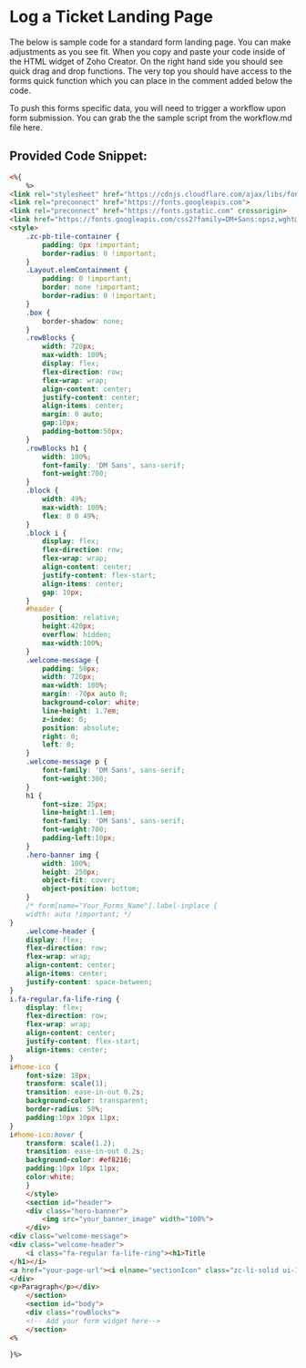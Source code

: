 # Log a Ticket Landing Page

The below is sample code for a standard form landing page. You can make adjustments as you see fit. When you copy and paste your code inside of the HTML widget of Zoho Creator. On the right hand side you should see quick drag and drop functions. The very top you should have access to the forms quick function which you can place in the comment added below the code.

To push this forms specific data, you will need to trigger a workflow upon form submission. You can grab the the sample script from the workflow.md file here.

## Provided Code Snippet:

```html
<%{
	%>
<link rel="stylesheet" href="https://cdnjs.cloudflare.com/ajax/libs/font-awesome/6.4.2/css/all.min.css" integrity="sha512-z3gLpd7yknf1YoNbCzqRKc4qyor8gaKU1qmn+CShxbuBusANI9QpRohGBreCFkKxLhei6S9CQXFEbbKuqLg0DA==" crossorigin="anonymous" referrerpolicy="no-referrer" />
<link rel="preconnect" href="https://fonts.googleapis.com">
<link rel="preconnect" href="https://fonts.gstatic.com" crossorigin>
<link href="https://fonts.googleapis.com/css2?family=DM+Sans:opsz,wght@9..40,300;9..40,500;9..40,700&display=swap" rel="stylesheet">
<style>
	.zc-pb-tile-container {
		padding: 0px !important;
		border-radius: 0 !important;
	}
	.Layout.elemContainment {
		padding: 0 !important;
		border: none !important;
		border-radius: 0 !important;
	}
	.box {
		border-shadow: none;
	}
	.rowBlocks {
		width: 720px;
		max-width: 100%;
		display: flex;
		flex-direction: row;
		flex-wrap: wrap;
		align-content: center;
		justify-content: center;
		align-items: center;
		margin: 0 auto;
		gap:10px;
		padding-bottom:50px;
	}
	.rowBlocks h1 {
		width: 100%;
		font-family: 'DM Sans', sans-serif;
		font-weight:700;
	}
	.block {
		width: 49%;
		max-width: 100%;
		flex: 0 0 49%;
	}
	.block i {
		display: flex;
		flex-direction: row;
		flex-wrap: wrap;
		align-content: center;
		justify-content: flex-start;
		align-items: center;
		gap: 10px;
	}
	#header {
		position: relative;
		height:420px;
		overflow: hidden;
		max-width:100%;
	}
	.welcome-message {
		padding: 50px;
		width: 720px;
		max-width: 100%;
		margin: -70px auto 0;
		background-color: white;
		line-height: 1.7em;
		z-index: 0;
		position: absolute;
		right: 0;
		left: 0;
	}
	.welcome-message p {
		font-family: 'DM Sans', sans-serif;
		font-weight:300;
	}
	h1 {
		font-size: 25px;
		line-height:1.1em;
		font-family: 'DM Sans', sans-serif;
		font-weight:700;
		padding-left:10px;
	}
	.hero-banner img {
		width: 100%;
		height: 250px;
		object-fit: cover;
		object-position: bottom;
	}
	/* form[name="Your_Forms_Name"].label-inplace {
    width: auto !important; */
}
	.welcome-header {
    display: flex;
    flex-direction: row;
    flex-wrap: wrap;
    align-content: center;
    align-items: center;
    justify-content: space-between;
}
i.fa-regular.fa-life-ring {
    display: flex;
    flex-direction: row;
    flex-wrap: wrap;
    align-content: center;
    justify-content: flex-start;
    align-items: center;
}
i#home-ico {
    font-size: 18px;
    transform: scale(1);
	transition: ease-in-out 0.2s;
	background-color: transparent;
	border-radius: 50%;
	padding:10px 10px 11px;
}
i#home-ico:hover {
    transform: scale(1.2);
	transition: ease-in-out 0.2s;
	background-color: #ef8216;
	padding:10px 10px 11px;
	color:white;
	}
	</style>
	<section id="header">
	<div class="hero-banner">
		<img src="your_banner_image" width="100%">
	</div>
<div class="welcome-message">
<div class="welcome-header">
	<i class="fa-regular fa-life-ring"><h1>Title
</h1></i>
<a href="your-page-url"><i elname="sectionIcon" class="zc-li-solid ui-1-home-minimal" id="home-ico" title="Home"> </i></a>
</div>
<p>Paragraph</p></div>
	</section>
	<section id="body">
	<div class="rowBlocks">
	<!-- Add your form widget here-->
	</section>
<%

}%>
```
